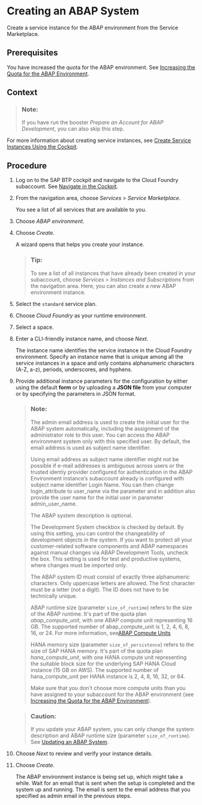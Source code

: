 <!-- loio50b32f144e184154987a06e4b55ce447 -->

# Creating an ABAP System

Create a service instance for the ABAP environment from the Service Marketplace.



<a name="loio50b32f144e184154987a06e4b55ce447__prereq_cbh_1ft_r4b"/>

## Prerequisites

You have increased the quota for the ABAP environment. See [Increasing the Quota for the ABAP Environment](increasing-the-quota-for-the-abap-environment-c40cb18.md).



<a name="loio50b32f144e184154987a06e4b55ce447__context_bck_rbn_q2b"/>

## Context

> ### Note:  
> If you have run the booster *Prepare an Account for ABAP Development*, you can also skip this step.

For more information about creating service instances, see [Create Service Instances Using the Cockpit](https://help.sap.com/viewer/65de2977205c403bbc107264b8eccf4b/Cloud/en-US/8221b7434d8e484fab5ec5d219b7bf64.html).



## Procedure

1.  Log on to the SAP BTP cockpit and navigate to the Cloud Foundry subaccount. See [Navigate in the Cockpit](https://help.sap.com/products/BTP/65de2977205c403bbc107264b8eccf4b/0874895f1f78459f9517da55a11ffebd.html).

2.  From the navigation area, choose *Services* \> *Service Marketplace.* 

    You see a list of all services that are available to you.

3.  Choose *ABAP environment*.

4.  Choose *Create*.

    A wizard opens that helps you create your instance.

    > ### Tip:  
    > To see a list of all instances that have already been created in your subaccount, choose *Services* \> *Instances and Subscriptions* from the navigation area. Here, you can also create a new ABAP environment instance.

5.  Select the `standard` service plan.

6.  Choose *Cloud Foundry* as your runtime environment.

7.  Select a space.

8.  Enter a CLI-friendly instance name, and choose *Next*.

    The instance name identifies the service instance in the Cloud Foundry environment. Specify an instance name that is unique among all the service instances in a space and only contains alphanumeric characters \(A-Z, a-z\), periods, underscores, and hyphens.

9.  Provide additional instance parameters for the configuration by either using the default **form** or by uploading a **JSON file** from your computer or by specifying the parameters in JSON format.

    > ### Note:  
    > The admin email address is used to create the initial user for the ABAP system automatically, including the assignment of the administrator role to this user. You can access the ABAP environment system only with this specified user. By default, the email address is used as subject name identifier.
    > 
    > Using email address as subject name identifier might not be possible if e-mail addresses is ambiguous across users or the trusted identiy provider configured for authentication in the ABAP Environment instance’s subaccount already is configured with subject name identifier Login Name. You can then change login\_attribute to user\_name via the parameter and in addition also provide the user name for the initial user in parameter admin\_user\_name.
    > 
    > The ABAP system description is optional.
    > 
    > The Development System checkbox is checked by default. By using this setting, you can control the changeability of development objects in the system. If you want to protect all your customer-related software components and ABAP namespaces against manual changes via ABAP Development Tools, uncheck the box. This setting is used for test and productive systems, where changes must be imported only.
    > 
    > The ABAP system ID must consist of exactly three alphanumeric characters. Only uppercase letters are allowed. The first character must be a letter \(not a digit\). The ID does not have to be technically unique.
    > 
    > ABAP runtime size \(parameter `size_of_runtime`\) refers to the size of the ABAP runtime. It's part of the quota plan *abap\_compute\_unit*, with one ABAP compute unit representing 16 GB. The supported number of abap\_compute\_unit is 1, 2, 4, 6, 8, 16, or 24. For more information, see[ABAP Compute Units](https://help.sap.com/docs/BTP/65de2977205c403bbc107264b8eccf4b/7d1caa87c4b34366a7cf1b00a93199e2.html)
    > 
    > HANA memory size \(parameter `size_of_persistence`\) refers to the size of SAP HANA memory. It's part of the quota plan *hana\_compute\_unit*, with one HANA compute unit representing the suitable block size for the underlying SAP HANA Cloud instance \(15 GB on AWS\). The supported number of hana\_compute\_unit per HANA instance is 2, 4, 8, 16, 32, or 64.
    > 
    > Make sure that you don't choose more compute units than you have assigned to your subaccount for the ABAP environment \(see [Increasing the Quota for the ABAP Environment](increasing-the-quota-for-the-abap-environment-c40cb18.md)\).

    > ### Caution:  
    > If you update your ABAP system, you can only change the system description and ABAP runtime size \(parameter `size_of_runtime`\). See [Updating an ABAP System](updating-an-abap-system-7890ffa.md).

10. Choose *Next* to review and verify your instance details.

11. Choose *Create*.

    The ABAP environment instance is being set up, which might take a while. Wait for an email that is sent when the setup is completed and the system up and running. The email is sent to the email address that you specified as admin email in the previous steps.


